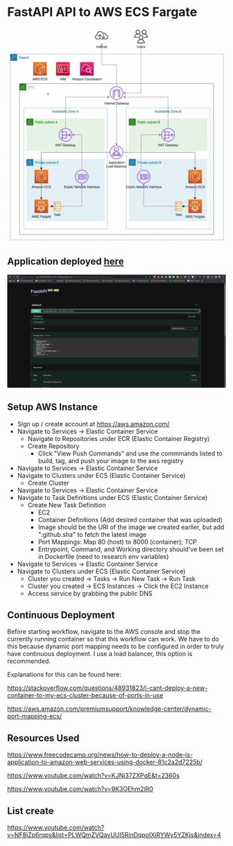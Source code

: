 # FastAPI API to AWS ECS Fargate
![AWS_Fargate_Workflow](./images/AWS_Fargate_Workflow.png)

## Application deployed [here](http://fna-alb-855649282.us-east-2.elb.amazonaws.com)
![API_inline](./images/API_inline.png)

## Setup AWS Instance
* Sign up / create account at https://aws.amazon.com/
* Navigate to Services -> Elastic Container Service
  * Navigate to Repositories under ECR (Elastic Container Registry)
  * Create Repository
    * Click "View Push Commands" and use the commmands listed to build, tag, and push your image to the aws registry
* Navigate to Services -> Elastic Container Service
 * Navigate to Clusters under ECS (Elastic Container Service)
   * Create Cluster
* Navigate to Services -> Elastic Container Service
 * Navigate to Task Definitions under ECS (Elastic Container Service)
   * Create New Task Definition
     * EC2
     * Container Definitions (Add desired container that was uploaded)
      * Image should be the URI of the image we created earlier, but add ":github.sha" to fetch the latest image
      * Port Mappings: Map 80 (host) to 8000 (container); TCP
      * Entrypoint, Command, and Working directory should've been set in Dockerfile (need to research env variables)
* Navigate to Services -> Elastic Container Service
 * Navigate to Clusters under ECS (Elastic Container Service)
   * Cluster you created -> Tasks -> Run New Task -> Run Task
   * Cluster you created -> ECS Instances -> Click the EC2 Instance
   * Access service by grabbing the public DNS


## Continuous Deployment
Before starting workflow, navigate to the AWS console and stop the currently running container so that this workflow can work. We have to do this because dynamic port mapping needs to be configured in order to truly have continuous deployment. I use a load balancer, this option is recommended.

Explanations for this can be found here:

https://stackoverflow.com/questions/48931823/i-cant-deploy-a-new-container-to-my-ecs-cluster-because-of-ports-in-use

https://aws.amazon.com/premiumsupport/knowledge-center/dynamic-port-mapping-ecs/

## Resources Used
https://www.freecodecamp.org/news/how-to-deploy-a-node-js-application-to-amazon-web-services-using-docker-81c2a2d7225b/

https://www.youtube.com/watch?v=KJNj37ZXPqE&t=2360s

https://www.youtube.com/watch?v=9K3OEhm2lR0

## List create
https://www.youtube.com/watch?v=NF8iZp6rqps&list=PLWQmZVQayUUI5RinDqpoIXiRYWy5YZKjs&index=4